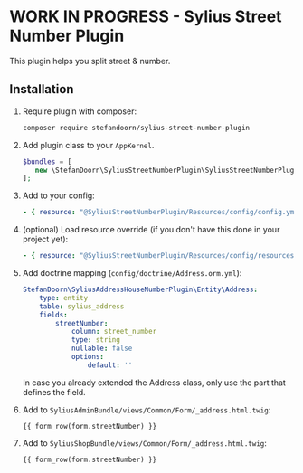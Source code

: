 # WORK IN PROGRESS - Sylius Street Number Plugin

This plugin helps you split street & number.

## Installation

1. Require plugin with composer:

    ```bash
    composer require stefandoorn/sylius-street-number-plugin
    ```

2. Add plugin class to your `AppKernel`.

    ```php
    $bundles = [
       new \StefanDoorn\SyliusStreetNumberPlugin\SyliusStreetNumberPlugin(),
    ];
    ```

3. Add to your config:

    ```yaml
    - { resource: "@SyliusStreetNumberPlugin/Resources/config/config.yml" }
    ```

4. (optional) Load resource override (if you don't have this done in your project yet):

    ```yaml
    - { resource: "@SyliusStreetNumberPlugin/Resources/config/resources.yml" }
    ```

5. Add doctrine mapping (`config/doctrine/Address.orm.yml`):

    ```yaml
    StefanDoorn\SyliusAddressHouseNumberPlugin\Entity\Address:
        type: entity
        table: sylius_address
        fields:
            streetNumber:
                column: street_number
                type: string
                nullable: false
                options:
                    default: ''
    ```
    
    In case you already extended the Address class, only use the part that defines the field.

6. Add to `SyliusAdminBundle/views/Common/Form/_address.html.twig`:

    ```twig
    {{ form_row(form.streetNumber) }}
    ```
    
7. Add to `SyliusShopBundle/views/Common/Form/_address.html.twig`:
    
    ```twig
    {{ form_row(form.streetNumber) }}
    ```
    